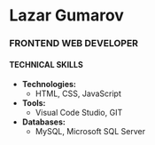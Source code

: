 # **Lazar Gumarov**

### FRONTEND WEB DEVELOPER

#### **TECHNICAL SKILLS**
- **Technologies:** 
    - HTML, CSS, JavaScript
- **Tools:**
    - Visual Code Studio, GIT
- **Databases:**
    - MySQL, Microsoft SQL Server